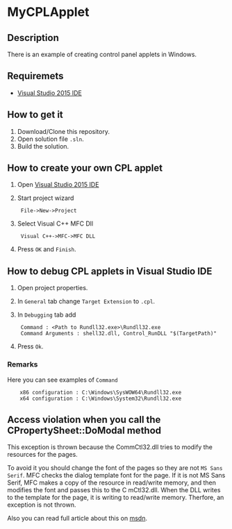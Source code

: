 # MyCPLApplet

## Description
There is an example of creating control panel applets in Windows.

## Requiremets
* [Visual Studio 2015 IDE](https://www.visualstudio.com/en-us/downloads/download-visual-studio-vs.aspx)

## How to get it
1. Download/Clone this repository.
2. Open solution file `.sln`.
3. Build the solution.

## How to create your own CPL applet
1. Open [Visual Studio 2015 IDE](https://www.visualstudio.com/en-us/downloads/download-visual-studio-vs.aspx)
2. Start project wizard

        File->New->Project
3. Select Visual C++ MFC Dll

        Visual C++->MFC->MFC DLL
4. Press `OK` and `Finish`.

## How to debug CPL applets in Visual Studio IDE
1. Open project properties.
2. In `General` tab change `Target Extension` to `.cpl`.
3. In `Debugging` tab add

        Command : <Path to Rundll32.exe>\Rundll32.exe
        Command Arguments : shell32.dll, Control_RunDLL "$(TargetPath)"
4. Press `Ok`.

### Remarks
Here you can see examples of `Command`
    
        x86 configuration : C:\Windows\SysWOW64\Rundll32.exe
        x64 configuration : C:\Windows\System32\Rundll32.exe
        
## Access violation when you call the CPropertySheet::DoModal method
This exception is thrown because the CommCtl32.dll tries to modify the resources for the pages.

<justify>To avoid it you should change the font of the pages so they are not `MS Sans Serif`. MFC checks the dialog template font for the page. If it is not MS Sans Serif, MFC makes a copy of the resource in read/write memory, and then modifies the font and passes this to the C mCtl32.dll. When the DLL writes to the template for the page, it is writing to read/write memory. Therfore, an exception is not thrown.</justify>

Also you can read full article about this on [msdn](https://support.microsoft.com/en-us/kb/158552).